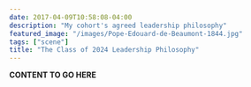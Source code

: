 ```yaml
---
date: 2017-04-09T10:58:08-04:00
description: "My cohort's agreed leadership philosophy"
featured_image: "/images/Pope-Edouard-de-Beaumont-1844.jpg"
tags: ["scene"]
title: "The Class of 2024 Leadership Philosophy"
---
```


**CONTENT TO GO HERE**